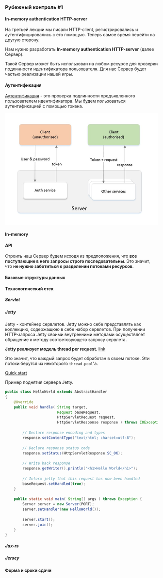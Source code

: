 ### Рубежный контроль \#1

#### In-memory authentication HTTP-server

На третьей лекции мы писали HTTP-client, регистрировались и аутентифицировались с его помощью.
Теперь самое время перейти на другую сторону.

Нам нужно разработать **In-memory authentication HTTP-server** (далее Сервер).

Такой Сервер может быть использован на любом ресурсе для проверки подлинности идентификатора пользователя.
Для нас Сервер будет частью реализации нашей игры.

#### Аутентификация
[Аутентификация](https://ru.wikipedia.org/wiki/%D0%90%D1%83%D1%82%D0%B5%D0%BD%D1%82%D0%B8%D1%84%D0%B8%D0%BA%D0%B0%D1%86%D0%B8%D1%8F_%D0%B2_%D0%98%D0%BD%D1%82%D0%B5%D1%80%D0%BD%D0%B5%D1%82%D0%B5) - 
это проверка подлинности предъявленного пользователем идентификатора.
Мы будем пользоваться аутентификацией с помощью токена.

![](auth_schema.jpg)

#### In-memory

#### API
Строить наш Сервер будем исходя из предположения, что **все поступающие в него запросы строго последовательны**.
Это значит, что **не нужно заботиться о разделении потоками ресурсов**.

#### Базовые структуры данных

#### Технологический стек
##### Servlet

##### Jetty
Jetty - контейнер сервлетов. Jetty можно себе представлять как коллекцию, содержащюю в себе набор сервлетов.
При получении HTTP-запроса Jetty своими внутренними методами осуществляет обращение к методу соответсвующего запросу сервлета.

**Jetty реализует модель thread per request.** [link](http://stackoverflow.com/questions/15217524/what-is-the-difference-between-thread-per-connection-vs-thread-per-request) 

Это значит, что каждый запрос будет обработан в своем потоке. Эти потоки берутся из некоторого `thread-pool`'a. 

[Quick start](https://www.eclipse.org/jetty/documentation/current/quick-start.html)

Пример поднятия сервера Jetty.

``` java
public class HelloWorld extends AbstractHandler
{
    @Override
    public void handle( String target,
                        Request baseRequest,
                        HttpServletRequest request,
                        HttpServletResponse response ) throws IOException, ServletException {
                        
        // Declare response encoding and types
        response.setContentType("text/html; charset=utf-8");

        // Declare response status code
        response.setStatus(HttpServletResponse.SC_OK);

        // Write back response
        response.getWriter().println("<h1>Hello World</h1>");

        // Inform jetty that this request has now been handled
        baseRequest.setHandled(true);
    }
    
    public static void main( String[] args ) throws Exception {
        Server server = new Server(PORT);
        server.setHandler(new HelloWorld());

        server.start();
        server.join();
    }
}
```


##### Jax-rs
##### Jersey

#### Форма и сроки сдачи

